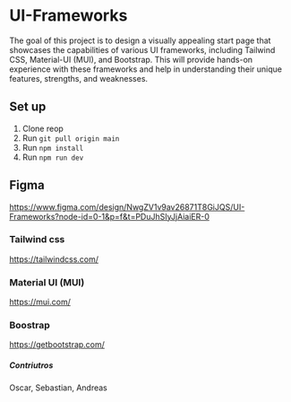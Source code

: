 # UI-Frameworks
The goal of this project is to design a visually appealing start page that showcases the capabilities of various UI frameworks, including Tailwind CSS, Material-UI (MUI), and Bootstrap. This will provide hands-on experience with these frameworks and help in understanding their unique features, strengths, and weaknesses.

## Set up
1. Clone reop
2. Run ```git pull origin main```
3. Run ```npm install```
4. Run ```npm run dev```

## Figma
https://www.figma.com/design/NwgZV1v9av26871T8GiJQS/UI-Frameworks?node-id=0-1&p=f&t=PDuJhSIyJjAiaiER-0

### Tailwind css
https://tailwindcss.com/

### Material UI (MUI)
https://mui.com/

### Boostrap
https://getbootstrap.com/

##### Contriutros
Oscar, Sebastian, Andreas
